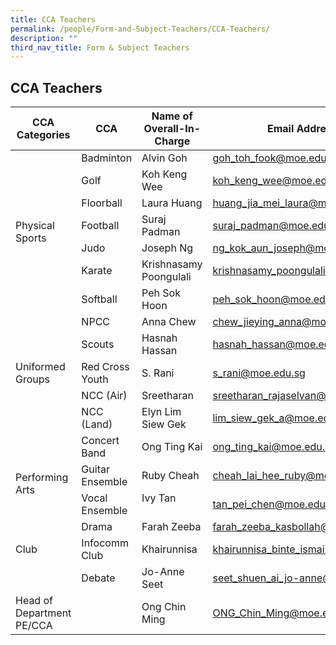 ```yaml
---
title: CCA Teachers
permalink: /people/Form-and-Subject-Teachers/CCA-Teachers/
description: ""
third_nav_title: Form & Subject Teachers
---
```


## CCA Teachers

<table>
<thead>
  <tr>
    <th>CCA Categories</th>
    <th>CCA</th>
    <th>Name of Overall-In-Charge</th>
    <th>Email Address</th>
  </tr>
</thead>
<tbody>
  <tr>
    <td rowspan="7">Physical Sports</td>
    <td>Badminton </td>
    <td>Alvin Goh</td>
    <td><a href="mailto:goh_toh_fook@moe.edu.sg">goh_toh_fook@moe.edu.sg</a></td>
  </tr>
  <tr>
    <td>Golf</td>
    <td>Koh Keng Wee</td>
    <td><a href="mailto:koh_keng_wee@moe.edu.sg">koh_keng_wee@moe.edu.sg</a></td>
  </tr>
  <tr>
    <td>Floorball</td>
    <td>Laura Huang</td>
    <td><a href="mailto:huang_jia_mei_laura@moe.edu.sg">huang_jia_mei_laura@moe.edu.sg</a><br></td>
  </tr>
  <tr>
    <td>Football</td>
    <td>Suraj Padman</td>
    <td><a href="mailto:suraj_padman@moe.edu.sg ">suraj_padman@moe.edu.sg </a><br></td>
  </tr>
  <tr>
    <td>Judo</td>
    <td>Joseph Ng </td>
    <td><a href="mailto:ng_kok_aun_joseph@moe.edu.sg">ng_kok_aun_joseph@moe.edu.sg</a></td>
  </tr>
  <tr>
    <td>Karate</td>
    <td>Krishnasamy Poongulali</td>
    <td><a href="mailto:krishnasamy_poongulali@moe.edu.sg">krishnasamy_poongulali@moe.edu.sg</a></td>
  </tr>
  <tr>
    <td>Softball</td>
    <td>Peh Sok Hoon</td>
    <td><a href="mailto:peh_sok_hoon@moe.edu.sg">peh_sok_hoon@moe.edu.sg</a><br></td>
  </tr>
  <tr>
    <td rowspan="5">Uniformed Groups</td>
    <td>NPCC</td>
    <td>Anna Chew</td>
    <td><a href="mailto:chew_jieying_anna@moe.edu.sg">chew_jieying_anna@moe.edu.sg</a></td>
  </tr>
  <tr>
    <td>Scouts</td>
    <td>Hasnah Hassan</td>
    <td><a href="mailto:hasnah_hassan@moe.edu.sg">hasnah_hassan@moe.edu.sg</a><br></td>
  </tr>
  <tr>
    <td>Red Cross Youth</td>
    <td>S. Rani</td>
    <td><a href="mailto:s_rani@moe.edu.sg">s_rani@moe.edu.sg</a></td>
  </tr>
  <tr>
    <td>NCC (Air)</td>
    <td>Sreetharan</td>
    <td><a href="mailto:sreetharan_rajaselvan@moe.edu.sg">sreetharan_rajaselvan@moe.edu.sg</a></td>
  </tr>
  <tr>
    <td>NCC (Land)</td>
    <td>Elyn Lim Siew Gek</td>
    <td><a href="mailto:lim_siew_gek_a@moe.edu.sg">lim_siew_gek_a@moe.edu.sg</a></td>
  </tr>
  <tr>
    <td rowspan="4">Performing Arts</td>
    <td>Concert Band</td>
    <td>Ong Ting Kai</td>
    <td><a href="mailto:ong_ting_kai@moe.edu.sg">ong_ting_kai@moe.edu.sg</a></td>
  </tr>
  <tr>
    <td>Guitar Ensemble</td>
    <td>Ruby Cheah</td>
    <td><a href="mailto:cheah_lai_hee_ruby@moe.edu.sg">cheah_lai_hee_ruby@moe.edu.sg</a></td>
  </tr>
  <tr>
    <td>Vocal Ensemble</td>
    <td>Ivy Tan <br><br></td>
    <td><a href="mailto:tan_pei_chen@moe.edu.sg">tan_pei_chen@moe.edu.sg</a></td>
  </tr>
  <tr>
    <td>Drama</td>
    <td>Farah Zeeba</td>
    <td><a href="mailto:farah_zeeba_kasbollah@moe.edu.sg">farah_zeeba_kasbollah@moe.edu.sg</a><br></td>
  </tr>
  <tr>
    <td>Club</td>
    <td>Infocomm Club</td>
    <td>Khairunnisa</td>
    <td><a href="mailto:khairunnisa_binte_ismail@moe.edu.sg">khairunnisa_binte_ismail@moe.edu.sg</a></td>
  </tr>
	<tr>
    <td> </td>
    <td>Debate</td>
    <td>Jo-Anne Seet</td>
    <td><a href="mailto:seet_shuen_ai_jo-anne@moe.edu.sg">seet_shuen_ai_jo-anne@moe.edu.sg</a></td>
    <td>
  <tr>
    <td> Head of Department PE/CCA</td>
    <td></td>
    <td>Ong Chin Ming</td>
    <td><a href="mailto:ONG_Chin_Ming@moe.edu.sg">ONG_Chin_Ming@moe.edu.sg</a></td>
  </tr>
</tbody>
</table>